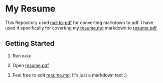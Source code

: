 # My Resume
This Repository used [md-to-pdf](https://github.com/simonhaenisch/md-to-pdf) for converting markdown to pdf. I have used it specifically for coverting my [resume.md](./resume.md) markdown to [resume.pdf](./resume.pdf).

## Getting Started

1. Run `make`

2. Open [resume.pdf](./resume.pdf)

3. Feel free to edit [resume.md](./resume.md). It's just a markdown text :)

